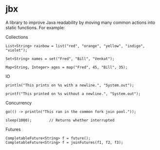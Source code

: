 # jbx

A library to improve Java readability by moving many common actions into static functions. For example:

Collections
```
List<String> rainbow = list("red", "orange", "yellow", "indigo", "violet");

Set<String> names = set("Fred", "Bill", "Venkat");

Map<String, Integer> ages = map("Fred", 45, "Bill", 35);
```
IO
```
println("This prints on %s with a newline.", "System.out");

printf("This printed on %s without a newline.", "System.out");
```
Concurrency
```
go(() -> println("This ran in the common fork join pool."));

sleep(1000);        // Returns whether interrupted
```
Futures
```
CompletableFuture<String> f = future();
CompletableFuture<String> f = joinFutures(f1, f2, f3);
```

